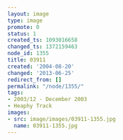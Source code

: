 ```yaml
---
layout: image
type: image
promote: 0
status: 1
created_ts: 1093016658
changed_ts: 1372159463
node_id: 1355
title: 03911
created: '2004-08-20'
changed: '2013-06-25'
redirect_from: []
permalink: "/node/1355/"
tags:
- 2003/12 - December 2003
- Heaphy Track
images:
- src: image/images/03911-1355.jpg
  name: 03911-1355.jpg
---
```


